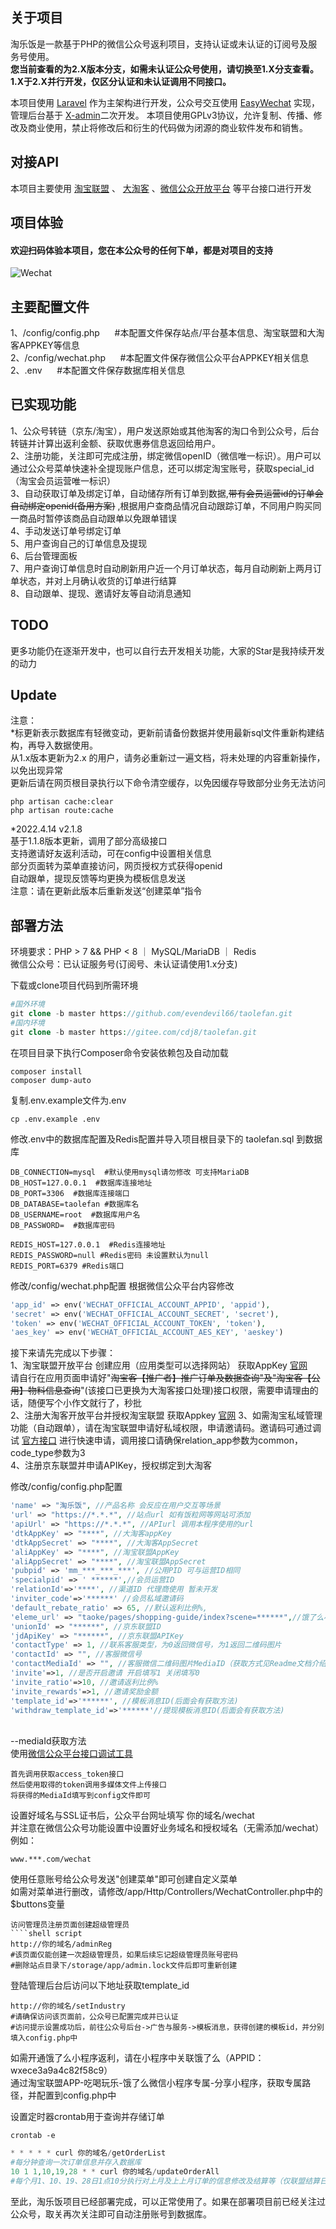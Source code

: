 

## 关于项目
淘乐饭是一款基于PHP的微信公众号返利项目，支持认证或未认证的订阅号及服务号使用。  
**您当前查看的为2.X版本分支，如需未认证公众号使用，请切换至1.X分支查看。1.X于2.X并行开发，仅区分认证和未认证调用不同接口。**

本项目使用 [Laravel](https://laravel.com/) 作为主架构进行开发，公众号交互使用 [EasyWechat](https://www.easywechat.com) 实现，管理后台基于 [X-admin](http://x.xuebingsi.com)二次开发。
本项目使用GPLv3协议，允许复制、传播、修改及商业使用，禁止将修改后和衍生的代码做为闭源的商业软件发布和销售。

## 对接API

本项目主要使用 [淘宝联盟](https://pub.alimama.com/) 、 [大淘客](https://www.dataoke.com) 、[微信公众开放平台](https://mp.weixin.qq.com/) 等平台接口进行开发

## 项目体验
<h4>欢迎扫码体验本项目，您在本公众号的任何下单，都是对项目的支持</h4>

![Wechat](public/images/wechat.png)

## 主要配置文件
1、/config/config.php &nbsp;&nbsp;&nbsp;&nbsp; #本配置文件保存站点/平台基本信息、淘宝联盟和大淘客APPKEY等信息  
2、/config/wechat.php &nbsp;&nbsp;&nbsp;&nbsp; #本配置文件保存微信公众平台APPKEY相关信息  
2、.env &nbsp;&nbsp;&nbsp;&nbsp; #本配置文件保存数据库相关信息

## 已实现功能
1、公众号转链（京东/淘宝），用户发送原始或其他淘客的淘口令到公众号，后台转链并计算出返利金额、获取优惠券信息返回给用户。  
2、注册功能，关注即可完成注册，绑定微信openID（微信唯一标识）。用户可以通过公众号菜单快速补全提现账户信息，还可以绑定淘宝账号，获取special_id（淘宝会员运营唯一标识）  
3、自动获取订单及绑定订单，自动储存所有订单到数据,~~带有会员运营id的订单会自动绑定openid(备用方案)~~ ,根据用户查商品情况自动跟踪订单，不同用户购买同一商品时暂停该商品自动跟单以免跟单错误  
4、手动发送订单号绑定订单  
5、用户查询自己的订单信息及提现  
6、后台管理面板  
7、用户查询订单信息时自动刷新用户近一个月订单状态，每月自动刷新上两月订单状态，并对上月确认收货的订单进行结算  
8、自动跟单、提现、邀请好友等自动消息通知

## TODO
更多功能仍在逐渐开发中，也可以自行去开发相关功能，大家的Star是我持续开发的动力

## Update
注意：  
*标更新表示数据库有轻微变动，更新前请备份数据并使用最新sql文件重新构建结构，再导入数据使用。  
从1.x版本更新为2.x 的用户，请务必重新过一遍文档，将未处理的内容重新操作，以免出现异常  
更新后请在网页根目录执行以下命令清空缓存，以免因缓存导致部分业务无法访问
````shell script
php artisan cache:clear
php artisan route:cache
````

*2022.4.14 v2.1.8  
基于1.1.8版本更新，调用了部分高级接口  
支持邀请好友返利活动，可在config中设置相关信息  
部分页面转为菜单直接访问，网页授权方式获得openid  
自动跟单，提现反馈等均更换为模板信息发送  
注意：请在更新此版本后重新发送“创建菜单”指令

## 部署方法
环境要求：PHP > 7 && PHP < 8  ｜ MySQL/MariaDB ｜ Redis  
微信公众号：已认证服务号(订阅号、未认证请使用1.x分支)  

下载或clone项目代码到所需环境  
````PHP
#国外环境
git clone -b master https://github.com/evendevil66/taolefan.git
#国内环境
git clone -b master https://gitee.com/cdj8/taolefan.git
````
在项目目录下执行Composer命令安装依赖包及自动加载  
````shell script
composer install
composer dump-auto
````
复制.env.example文件为.env
````shell script
cp .env.example .env
````
修改.env中的数据库配置及Redis配置并导入项目根目录下的 taolefan.sql 到数据库  
````text
DB_CONNECTION=mysql  #默认使用mysql请勿修改 可支持MariaDB
DB_HOST=127.0.0.1  #数据库连接地址
DB_PORT=3306  #数据库连接端口
DB_DATABASE=taolefan #数据库名
DB_USERNAME=root  #数据库用户名
DB_PASSWORD=  #数据库密码

REDIS_HOST=127.0.0.1  #Redis连接地址
REDIS_PASSWORD=null #Redis密码 未设置默认为null
REDIS_PORT=6379 #Redis端口
````

修改/config/wechat.php配置 根据微信公众平台内容修改
````php
'app_id' => env('WECHAT_OFFICIAL_ACCOUNT_APPID', 'appid'),
'secret' => env('WECHAT_OFFICIAL_ACCOUNT_SECRET', 'secret'), 
'token' => env('WECHAT_OFFICIAL_ACCOUNT_TOKEN', 'token'),
'aes_key' => env('WECHAT_OFFICIAL_ACCOUNT_AES_KEY', 'aeskey')
````
  
接下来请先完成以下步骤：  
1、淘宝联盟开放平台 创建应用（应用类型可以选择网站） 获取AppKey [官网](https://aff-open.taobao.com)  
请自行在应用页面申请好"~~淘宝客【推广者】推广订单及数据查询"及"淘宝客【公用】物料信息查询~~"(该接口已更换为大淘客接口处理)接口权限，需要申请理由的话，随便写个小作文就行了，秒批  
2、注册大淘客开放平台并授权淘宝联盟 获取Appkey  [官网](https://www.dataoke.com/kfpt/openapi.html)
3、如需淘宝私域管理功能（自动跟单），请在淘宝联盟申请好私域权限，申请邀请码。邀请码可通过调试 [官方接口](https://open.taobao.com/doc.htm?spm=a219a.15212433.0.0.4398669aXaoE2Y&docId=1&docType=15&apiName=taobao.tbk.sc.invitecode.get)
进行快速申请，调用接口请确保relation_app参数为common，code_type参数为3  
4、注册京东联盟并申请APIKey，授权绑定到大淘客  

修改/config/config.php配置
````php
'name' => "淘乐饭", //产品名称 会反应在用户交互等场景
'url' => "https://*.*.*", //站点url 如有饭粒网等网站可添加
'apiUrl' => "https://*.*.*", //APIurl 调用本程序使用的url
'dtkAppKey' => "****", //大淘客appKey 
'dtkAppSecret' => "****", //大淘客AppSecret
'aliAppKey' => "****", //淘宝联盟AppKey
'aliAppSecret' => "****", //淘宝联盟AppSecret
'pubpid' => 'mm_***_***_***', //公用PID 可与运营ID相同
'specialpid' => ' ******',//会员运营ID
'relationId'=>'****', //渠道ID 代理商使用 暂未开发
'inviter_code'=>'******' //会员私域邀请码
'default_rebate_ratio' => 65, //默认返利比例%,
'eleme_url' => "taoke/pages/shopping-guide/index?scene=******",//饿了么小程序路径(后面会有获取方法)
'unionId' => "******", //京东联盟ID
'jdApiKey' => "******", //京东联盟APIKey
'contactType' => 1, //联系客服类型，为0返回微信号，为1返回二维码图片
'contactId' => "", //客服微信号
'contactMediaId' => "", //客服微信二维码图片MediaID（获取方式见Readme文档介绍）
'invite'=>1, //是否开启邀请 开启填写1 关闭填写0
'invite_ratio'=>10, //邀请返利比例%
'invite_rewards'=>1, //邀请奖励金额
'template_id'=>'******', //模板消息ID(后面会有获取方法)
'withdraw_template_id'=>'******'//提现模板消息ID(后面会有获取方法)
````
<span id="mediaId"></span>  
--mediaId获取方法  
使用[微信公众平台接口调试工具](https://mp.weixin.qq.com/debug)  
````text
首先调用获取access_token接口  
然后使用取得的token调用多媒体文件上传接口  
将获得的MediaId填写到config文件即可
````

设置好域名与SSL证书后，公众平台网址填写 你的域名/wechat  
并注意在微信公众号功能设置中设置好业务域名和授权域名（无需添加/wechat）
例如：
````text
www.***.com/wechat
````
使用任意账号给公众号发送"创建菜单"即可创建自定义菜单  
如需对菜单进行删改，请修改/app/Http/Controllers/WechatController.php中的$buttons变量

````
访问管理员注册页面创建超级管理员
````shell script
http://你的域名/adminReg
#该页面仅能创建一次超级管理员，如果后续忘记超级管理员账号密码
#删除站点目录下/storage/app/admin.lock文件后即可重新创建
````

登陆管理后台后访问以下地址获取template_id
````shell script
http://你的域名/setIndustry
#请确保访问该页面前，公众号已配置完成并已认证
#访问提示设置成功后，前往公众号后台->广告与服务->模板消息，获得创建的模板id，并分别填入config.php中
````

如需开通饿了么小程序返利，请在小程序中关联饿了么（APPID：wxece3a9a4c82f58c9）  
通过淘宝联盟APP-吃喝玩乐-饿了么微信小程序专属-分享小程序，获取专属路径，并配置到config.php中

设置定时器crontab用于查询并存储订单
````shell script
crontab -e
````
````PHP
* * * * * curl 你的域名/getOrderList
#每分钟查询一次订单信息并存入数据库
10 1 1,10,19,28 * * curl 你的域名/updateOrderAll
#每个月1、10、19、28日1点10分执行对上月及上上月订单的信息修改及结算等（仅联盟结算日期为上月的才会被结算）
````

至此，淘乐饭项目已经部署完成，可以正常使用了。如果在部署项目前已经关注过公众号，取关再次关注即可自动注册账号到数据库。




